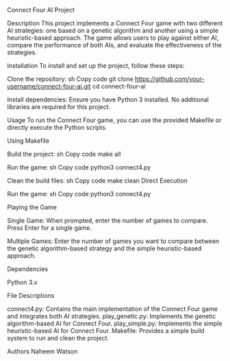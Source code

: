 Connect Four AI Project

Description
This project implements a Connect Four game with two different AI strategies: one based on a genetic algorithm and another using a simple heuristic-based approach. The game allows users to play against either AI, compare the performance of both AIs, and evaluate the effectiveness of the strategies.

Installation
To install and set up the project, follow these steps:

Clone the repository:
sh
Copy code
git clone https://github.com/your-username/connect-four-ai.git
cd connect-four-ai

Install dependencies:
Ensure you have Python 3 installed. No additional libraries are required for this project.

Usage
To run the Connect Four game, you can use the provided Makefile or directly execute the Python scripts.

Using Makefile

Build the project:
sh
Copy code
make all

Run the game:
sh
Copy code
python3 connect4.py

Clean the build files:
sh
Copy code
make clean
Direct Execution

Run the game:
sh
Copy code
python3 connect4.py

Playing the Game

Single Game:
When prompted, enter the number of games to compare. Press Enter for a single game.

Multiple Games:
Enter the number of games you want to compare between the genetic algorithm-based strategy and the simple heuristic-based approach.

Dependencies

Python 3.x

File Descriptions

connect4.py: Contains the main implementation of the Connect Four game and integrates both AI strategies.
play_genetic.py: Implements the genetic algorithm-based AI for Connect Four.
play_simple.py: Implements the simple heuristic-based AI for Connect Four.
Makefile: Provides a simple build system to run and clean the project.

Authors
Naheem Watson
